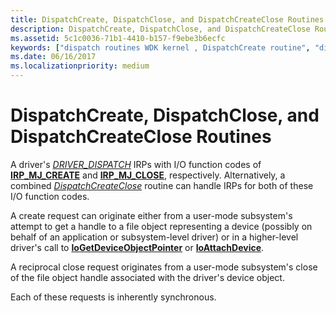 ```yaml
---
title: DispatchCreate, DispatchClose, and DispatchCreateClose Routines
description: DispatchCreate, DispatchClose, and DispatchCreateClose Routines
ms.assetid: 5c1c0036-71b1-4410-b157-f9ebe3b6ecfc
keywords: ["dispatch routines WDK kernel , DispatchCreate routine", "dispatch routines WDK kernel , DispatchClose routine", "dispatch routines WDK kernel , DispatchCreateClose routine", "DispatchCreateClose routine", "DispatchClose routine", "DispatchCreate routine", "IRP_MJ_CREATE I/O function code", "IRP_MJ_CLOSE I/O function code", "create dispatch routines WDK kernel", "close dispatch routines WDK kernel"]
ms.date: 06/16/2017
ms.localizationpriority: medium
---
```


# DispatchCreate, DispatchClose, and DispatchCreateClose Routines





A driver's [*DRIVER_DISPATCH*](https://docs.microsoft.com/windows-hardware/drivers/ddi/wdm/nc-wdm-driver_dispatch) IRPs with I/O function codes of [**IRP\_MJ\_CREATE**](https://docs.microsoft.com/windows-hardware/drivers/kernel/irp-mj-create) and [**IRP\_MJ\_CLOSE**](https://docs.microsoft.com/windows-hardware/drivers/kernel/irp-mj-close), respectively. Alternatively, a combined [*DispatchCreateClose*](https://docs.microsoft.com/windows-hardware/drivers/ddi/wdm/nc-wdm-driver_dispatch) routine can handle IRPs for both of these I/O function codes.

A create request can originate either from a user-mode subsystem's attempt to get a handle to a file object representing a device (possibly on behalf of an application or subsystem-level driver) or in a higher-level driver's call to [**IoGetDeviceObjectPointer**](https://docs.microsoft.com/windows-hardware/drivers/ddi/wdm/nf-wdm-iogetdeviceobjectpointer) or [**IoAttachDevice**](https://docs.microsoft.com/windows-hardware/drivers/ddi/wdm/nf-wdm-ioattachdevice).

A reciprocal close request originates from a user-mode subsystem's close of the file object handle associated with the driver's device object.

Each of these requests is inherently synchronous.

 

 




